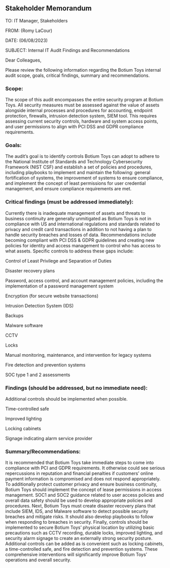 ## Stakeholder Memorandum

TO: IT Manager, Stakeholders

FROM: (Romy LaCour)

DATE: (06/08/2023)

SUBJECT: Internal IT Audit Findings and Recommendations


Dear Colleagues,

Please review the following information regarding the Botium Toys internal audit scope, goals, critical findings, summary and recommendations.

### Scope: 
The scope of this audit encompasses the entire security program at Botium Toys. All security measures must be assessed against the value of assets alongside internal processes and procedures for accounting, endpoint protection, firewalls, intrusion detection system, SIEM tool. This requires assessing current security controls, hardware and system access points, and user permissions to align with PCI DSS and GDPR compliance requirements.

### Goals: 
The audit’s goal is to identify controls Botium Toys can adopt to adhere to the National Institute of Standards and Technology Cybersecurity Framework (NIST CSF) and establish a set of policies and procedures, including playbooks to implement and maintain the following: general fortification of systems, the improvement of systems to ensure compliance, and implement the concept of least permissions for user credential management, and ensure compliance requirements are met.

### Critical findings (must be addressed immediately): 

Currently there is inadequate management of assets and threats to business continuity are generally unmitigated as Botium Toys is not in compliance with US and international regulations and standards related to privacy and credit card transactions in addition to not having a plan to handle security breaches and losses of data. Recommendations include becoming compliant with PCI DSS & GDPR guidelines and creating new policies for identity and access management to control who has access to what assets. Specific controls to address these gaps include:

Control of Least Privilege and Separation of Duties

Disaster recovery plans

Password, access control, and account management policies, including the implementation of a password management system

Encryption (for secure website transactions)

Intrusion Detection System (IDS)

Backups

Malware software

CCTV

Locks

Manual monitoring, maintenance, and intervention for legacy systems

Fire detection and prevention systems

SOC type 1 and 2 assessments

### Findings (should be addressed, but no immediate need):  
Additional controls should be implemented when possible.

Time-controlled safe

Improved lighting

Locking cabinets

Signage indicating alarm service provider

### Summary/Recommendations: 
It is recommended that Botium Toys take immediate steps to come into compliance with PCI and GDPR requirements. It otherwise could see serious repercussions in reputation and financial penalties if customers’ online payment information is compromised and does not respond appropriately. To additionally protect customer privacy and ensure business continuity, Botium Toys should implement the concept of lease permissions in access management. SOC1 and SOC2 guidance related to user access policies and overall data safety should be used to develop appropriate policies and procedures. Next, Botium Toys must create disaster recovery plans that include SIEM, IDS, and Malware software to detect possible security breaches and mitigate risks. It should also develop playbooks to follow when responding to breaches in security. Finally, controls should be implemented to secure Botium Toys’ physical location by utilizing basic precautions such as CCTV recording, durable locks, improved lighting, and security alarm signage to create an externally strong security posture. Additional controls can be added as is convenient such as locking cabinets, a time-controlled safe, and fire detection and prevention systems. These comprehensive interventions will significantly improve Botium Toys’ operations and overall security.
